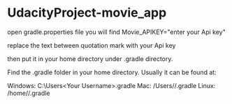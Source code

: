 # UdacityProject-movie_app
open gradle.properties file you will find Movie_APIKEY="enter your Api key"

replace the text between quotation mark with your Api key 

then put it in your home directory under .gradle directory.

Find the .gradle folder in your home directory. Usually it can be found at:

Windows: C:\Users\<Your Username>\.gradle
Mac: /Users/<Your Username>/.gradle
Linux: /home/<Your Username>/.gradle
